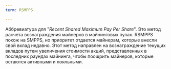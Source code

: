 ```yaml
---
term: RSMPPS

---
```

Аббревиатура для "*Recent Shared Maximum Pay Per Share*". Это метод расчета вознаграждения майнеров в майнинговых пулах. RSMPPS похож на SMPPS, но приоритет отдается майнерам, которые внесли свой вклад недавно. Этот метод направлен на вознаграждение текущих вкладов путем увеличения стоимости акций, представленных в последних раундах майнинга, чтобы поощрить майнеров, которые остаются активными и лояльными.